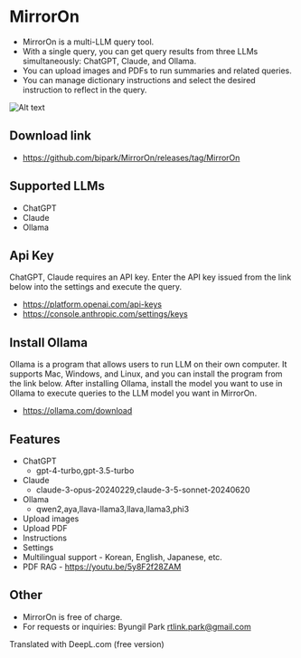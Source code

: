 # MirrorOn

* MirrorOn is a multi-LLM query tool.
* With a single query, you can get query results from three LLMs simultaneously: ChatGPT, Claude, and Ollama.
* You can upload images and PDFs to run summaries and related queries.
* You can manage dictionary instructions and select the desired instruction to reflect in the query.

![Alt text](https://crack-docs.s3.ap-northeast-2.amazonaws.com/escreen1.png)

## Download link
* <https://github.com/bipark/MirrorOn/releases/tag/MirrorOn>

## Supported LLMs
* ChatGPT
* Claude
* Ollama

## Api Key
ChatGPT, Claude requires an API key. Enter the API key issued from the link below into the settings and execute the query.
  * <https://platform.openai.com/api-keys>
  * <https://console.anthropic.com/settings/keys>
 
## Install Ollama
Ollama is a program that allows users to run LLM on their own computer. It supports Mac, Windows, and Linux, and you can install the program from the link below. After installing Ollama, install the model you want to use in Ollama to execute queries to the LLM model you want in MirrorOn.
  * <https://ollama.com/download>

## Features
* ChatGPT 
    * gpt-4-turbo,gpt-3.5-turbo
* Claude 
    * claude-3-opus-20240229,claude-3-5-sonnet-20240620
* Ollama 
    * qwen2,aya,llava-llama3,llava,llama3,phi3
* Upload images
* Upload PDF
* Instructions 
* Settings
* Multilingual support - Korean, English, Japanese, etc.
* PDF RAG - https://youtu.be/5y8F2f28ZAM

## Other
* MirrorOn is free of charge.
* For requests or inquiries: Byungil Park <rtlink.park@gmail.com> 

Translated with DeepL.com (free version)
